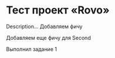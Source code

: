 # Тест проект «Rovo»

Description...
Добавляем фичу

Добавляем еще фичу для Second

Выполнил задание 1